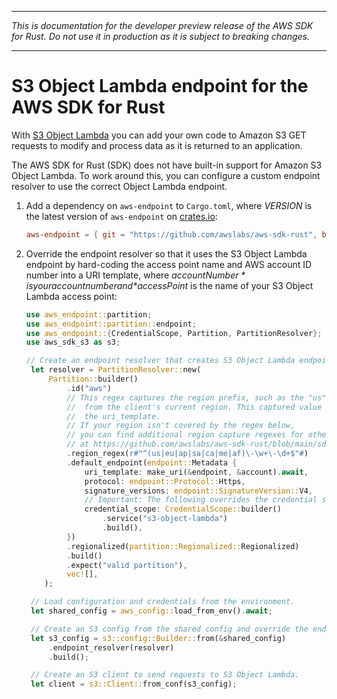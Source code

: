 --------

 *This is documentation for the developer preview release of the AWS SDK for Rust\. Do not use it in production as it is subject to breaking changes\.* 

--------

# S3 Object Lambda endpoint for the AWS SDK for Rust<a name="s3-object-lambda"></a>

With [S3 Object Lambda](https://docs.aws.amazon.com/AmazonS3/latest/userguide/transforming-objects.html) you can add your own code to Amazon S3 GET requests to modify and process data as it is returned to an application\.

The AWS SDK for Rust \(SDK\) does not have built\-in support for Amazon S3 Object Lambda\. To work around this, you can configure a custom endpoint resolver to use the correct Object Lambda endpoint\.

1. Add a dependency on `aws-endpoint` to `Cargo.toml`, where *VERSION* is the latest version of `aws-endpoint` on [crates\.io](https://crates.io/search?q=aws-endpoint):

   ```toml
   aws-endpoint = { git = "https://github.com/awslabs/aws-sdk-rust", branch = "next" }
   ```

1. Override the endpoint resolver so that it uses the S3 Object Lambda endpoint by hard\-coding the access point name and AWS account ID number into a URI template, where *$accountNumber* is your account number and *$accessPoint* is the name of your S3 Object Lambda access point:

   ```rust
   use aws_endpoint::partition;
   use aws_endpoint::partition::endpoint;
   use aws_endpoint::{CredentialScope, Partition, PartitionResolver};
   use aws_sdk_s3 as s3;

   // Create an endpoint resolver that creates S3 Object Lambda endpoints.
    let resolver = PartitionResolver::new(
        Partition::builder()
            .id("aws")
            // This regex captures the region prefix, such as the "us" in "us-east-1",
            //  from the client's current region. This captured value is later fed into
            //  the uri_template.
            // If your region isn't covered by the regex below,
            // you can find additional region capture regexes for other regions
            // at https://github.com/awslabs/aws-sdk-rust/blob/main/sdk/s3/src/aws_endpoint.rs.
            .region_regex(r#"^(us|eu|ap|sa|ca|me|af)\-\w+\-\d+$"#)
            .default_endpoint(endpoint::Metadata {
                uri_template: make_uri(&endpoint, &account).await,
                protocol: endpoint::Protocol::Https,
                signature_versions: endpoint::SignatureVersion::V4,
                // Important: The following overrides the credential scope so that request signing works.
                credential_scope: CredentialScope::builder()
                    .service("s3-object-lambda")
                    .build(),
            })
            .regionalized(partition::Regionalized::Regionalized)
            .build()
            .expect("valid partition"),
            vec![],
       );
   
    // Load configuration and credentials from the environment.
    let shared_config = aws_config::load_from_env().await;
   
    // Create an S3 config from the shared config and override the endpoint resolver.
    let s3_config = s3::config::Builder::from(&shared_config)
        .endpoint_resolver(resolver)
        .build();
   
    // Create an S3 client to send requests to S3 Object Lambda.
    let client = s3::Client::from_conf(s3_config);
   ```